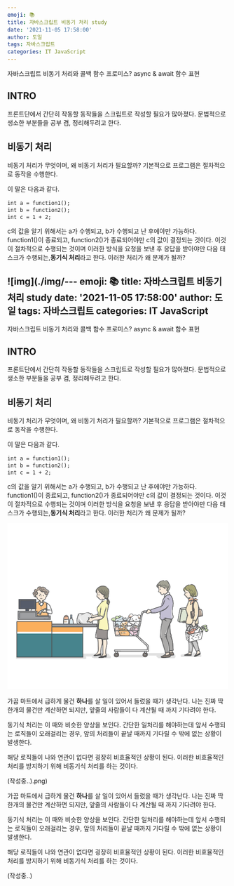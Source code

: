 ```yaml
---
emoji: 📚
title: 자바스크립트 비동기 처리 study
date: '2021-11-05 17:58:00'
author: 도일
tags: 자바스크립트
categories: IT JavaScript
---
```


자바스크립트 비동기 처리와 콜백 함수
프로미스?
async & await
함수 표현

## INTRO

프론트단에서 간단히 작동할 동작들을 스크립트로 작성할 필요가 많아졌다.
문법적으로 생소한 부분들을 공부 겸, 정리해두려고 한다.



## 비동기 처리
비동기 처리가 무엇이며, 왜 비동기 처리가 필요할까?
기본적으로 프로그램은 절차적으로 동작을 수행한다.

이 말은 다음과 같다.

```
int a = function1();
int b = function2();
int c = 1 + 2;
```

c의 값을 알기 위해서는 a가 수행되고, b가 수행되고 난 후에야만 가능하다.
function1()이 종료되고, function2()가 종료되어야만 c의 값이 결정되는 것이다.
이것이 절차적으로 수행되는 것이며 이러한 방식을
요청을 보낸 후 응답을 받아야만 다음 태스크가 수행되는,**동기식 처리**라고 한다.
이러한 처리가 왜 문제가 될까?

![img](./img/---
emoji: 📚
title: 자바스크립트 비동기 처리 study
date: '2021-11-05 17:58:00'
author: 도일
tags: 자바스크립트
categories: IT JavaScript
---

자바스크립트 비동기 처리와 콜백 함수
프로미스?
async & await
함수 표현

## INTRO

프론트단에서 간단히 작동할 동작들을 스크립트로 작성할 필요가 많아졌다.
문법적으로 생소한 부분들을 공부 겸, 정리해두려고 한다.



## 비동기 처리
비동기 처리가 무엇이며, 왜 비동기 처리가 필요할까?
기본적으로 프로그램은 절차적으로 동작을 수행한다.

이 말은 다음과 같다.

```
int a = function1();
int b = function2();
int c = 1 + 2;
```

c의 값을 알기 위해서는 a가 수행되고, b가 수행되고 난 후에야만 가능하다.
function1()이 종료되고, function2()가 종료되어야만 c의 값이 결정되는 것이다.
이것이 절차적으로 수행되는 것이며 이러한 방식을
요청을 보낸 후 응답을 받아야만 다음 태스크가 수행되는,**동기식 처리**라고 한다.
이러한 처리가 왜 문제가 될까?

![img](./img/peEYroKPw.png)

가끔 마트에서 급하게 물건 **하나**를 살 일이 있어서 들렀을 때가 생각난다.
나는 진짜 딱 한개의 물건만 계산하면 되지만, 
앞줄의 사람들이 다 계산될 때 까지 기다려야 한다.

동기식 처리는 이 때와 비슷한 양상을 보인다.
간단한 일처리를 해야하는데 앞서 수행되는 로직들이 오래걸리는 경우,
앞의 처리들이 끝날 때까지 기다릴 수 밖에 없는 상황이 발생한다.

해당 로직들이 나와 연관이 없다면 굉장히 비효율적인 상황이 된다.
이러한 비효율적인 처리를 방지하기 위해 비동기식 처리를 하는 것이다.

(작성중..).png)

가끔 마트에서 급하게 물건 **하나**를 살 일이 있어서 들렀을 때가 생각난다.
나는 진짜 딱 한개의 물건만 계산하면 되지만, 
앞줄의 사람들이 다 계산될 때 까지 기다려야 한다.

동기식 처리는 이 때와 비슷한 양상을 보인다.
간단한 일처리를 해야하는데 앞서 수행되는 로직들이 오래걸리는 경우,
앞의 처리들이 끝날 때까지 기다릴 수 밖에 없는 상황이 발생한다.

해당 로직들이 나와 연관이 없다면 굉장히 비효율적인 상황이 된다.
이러한 비효율적인 처리를 방지하기 위해 비동기식 처리를 하는 것이다.

(작성중..)
